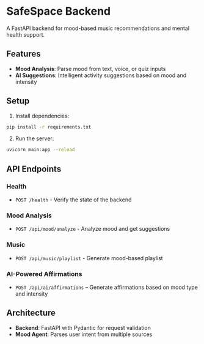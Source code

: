 # SafeSpace Backend

A FastAPI backend for mood-based music recommendations and mental health support.

## Features

- **Mood Analysis**: Parse mood from text, voice, or quiz inputs
- **AI Suggestions**: Intelligent activity suggestions based on mood and intensity

## Setup

1. Install dependencies:
```bash
pip install -r requirements.txt
```

2. Run the server:
```bash
uvicorn main:app --reload
```

## API Endpoints

### Health

- `POST /health` - Verify the state of the backend

### Mood Analysis
- `POST /api/mood/analyze` - Analyze mood and get suggestions

### Music
- `POST /api/music/playlist` - Generate mood-based playlist

### AI-Powered Affirmations
- `POST /api/ai/affirmations` – Generate affirmations based on mood type and intensity

## Architecture

- **Backend**: FastAPI with Pydantic for request validation
- **Mood Agent**: Parses user intent from multiple sources
